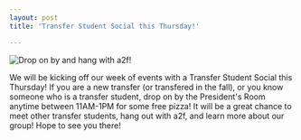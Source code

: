 ```yaml
---
layout: post
title: 'Transfer Student Social this Thursday!'

---
```


![Drop on by and hang with a2f!](http://farm8.staticflickr.com/7166/6722426685_4508f73cb8_b.jpg)

We will be kicking off our week of events with a Transfer Student Social this Thursday! If you are a new transfer (or transfered in the fall), or you know someone who is a transfer student, drop on by the President's Room anytime between 11AM-1PM for some free pizza! It will be a great chance to meet other transfer students, hang out with a2f, and learn more about our group! Hope to see you there!
